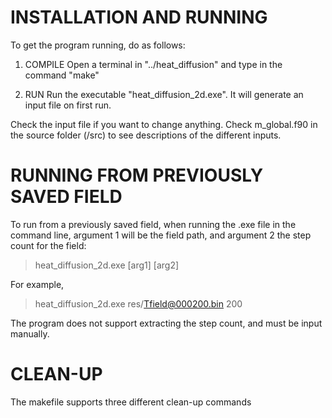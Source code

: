 # INSTALLATION AND RUNNING
To get the program running, do as follows:

1. COMPILE
Open a terminal in "../heat_diffusion" and type in the command "make"

2. RUN
Run the executable "heat_diffusion_2d.exe". It will generate an input file on first run.

Check the input file if you want to change anything. Check m_global.f90 in the source folder (/src)
to see descriptions of the different inputs.


# RUNNING FROM PREVIOUSLY SAVED FIELD
To run from a previously saved field, when running the .exe file in the command line, 
argument 1 will be the field path, and argument 2 the step count for the field:

> heat_diffusion_2d.exe [arg1] [arg2]

For example,

> heat_diffusion_2d.exe res/Tfield@000200.bin 200

The program does not support extracting the step count, and must be input manually.


# CLEAN-UP
The makefile supports three different clean-up commands